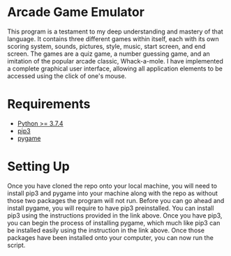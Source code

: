 # Arcade Game Emulator
 This program is a testament to my deep understanding and mastery of that language. It contains three different games within itself, each with its own scoring system, sounds, pictures, style, music, start screen, and end screen. The games are a quiz game, a number guessing game, and an imitation of the popular arcade classic, Whack-a-mole. I have implemented a complete graphical user interface, allowing all application elements to be accessed using the click of one's mouse.

 # Requirements
- [Python >= 3.7.4](https://www.python.org/downloads/)
- [pip3](https://pip.pypa.io/en/stable/)
- [pygame](https://www.pygame.org/wiki/GettingStarted)

# Setting Up
Once you have cloned the repo onto your local machine, you will need to install pip3 and pygame into your machine along with the repo as without those two packages the program will not run. Before you can go ahead and install pygame, you will require to have pip3 preinstalled. You can install pip3 using the instructions provided in the link above. Once you have pip3, you can begin the process of installing pygame, which much like pip3 can be installed easily using the instruction in the link above. Once those packages have been installed onto your computer, you can now run the script. 


